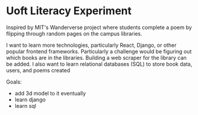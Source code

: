 # Uoft Literacy Experiment

Inspired by MIT's Wanderverse project where students complete a poem by flipping through random pages on the campus libraries. 

I want to learn more technologies, particularly React, Django, or other popular frontend frameworks. 
Particularly a challenge would be figuring out which books are in the libraries. Building a web scraper for the library can be added. 
I also want to learn relational databases (SQL) to store book data, users, and poems created

Goals:
- add 3d model to it eventually
- learn django
- learn sql 